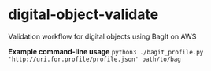 # digital-object-validate
Validation workflow for digital objects using BagIt on AWS

**Example command-line usage**
`python3 ./bagit_profile.py 'http://uri.for.profile/profile.json' path/to/bag`
